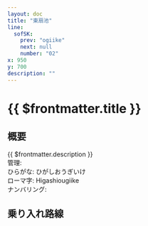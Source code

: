 ```yaml
---
layout: doc
title: "東扇池"
line:
  sofSK:
    prev: "ogiike"
    next: null
    number: "02"
x: 950
y: 700
description: ""
---
```


# {{ $frontmatter.title }} <ViewinMap />
<!-- ![駅の写真の説明](駅の写真のURL) -->

<Family />

## 概要
{{ $frontmatter.description }}  
管理:   
ひらがな: ひがしおうぎいけ  
ローマ字: Higashiougiike  
ナンバリング: <Numberling />

## 乗り入れ路線
<LineInfo />